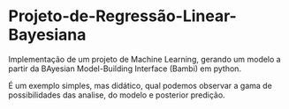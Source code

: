 # Projeto-de-Regressão-Linear-Bayesiana

Implementação de um projeto de Machine Learning, gerando um modelo a partir da BAyesian Model-Building Interface (Bambi) em python.

É um exemplo simples, mas didático, qual podemos observar a gama de possibilidades das analise, do modelo e posterior predição.
